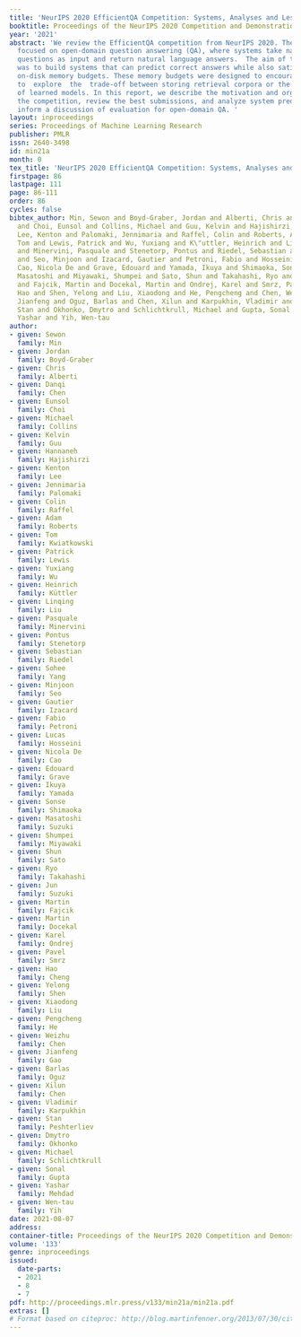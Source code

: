 ```yaml
---
title: 'NeurIPS 2020 EfficientQA Competition: Systems, Analyses and Lessons Learned'
booktitle: Proceedings of the NeurIPS 2020 Competition and Demonstration Track
year: '2021'
abstract: 'We review the EfficientQA competition from NeurIPS 2020. The competition
  focused on open-domain question answering (QA), where systems take natural language
  questions as input and return natural language answers.  The aim of the competition
  was to build systems that can predict correct answers while also satisfying strict
  on-disk memory budgets. These memory budgets were designed to encourage contestants
  to  explore  the  trade-off between storing retrieval corpora or the parameters
  of learned models. In this report, we describe the motivation and organization of
  the competition, review the best submissions, and analyze system predictions to
  inform a discussion of evaluation for open-domain QA. '
layout: inproceedings
series: Proceedings of Machine Learning Research
publisher: PMLR
issn: 2640-3498
id: min21a
month: 0
tex_title: 'NeurIPS 2020 EfficientQA Competition: Systems, Analyses and Lessons Learned'
firstpage: 86
lastpage: 111
page: 86-111
order: 86
cycles: false
bibtex_author: Min, Sewon and Boyd-Graber, Jordan and Alberti, Chris and Chen, Danqi
  and Choi, Eunsol and Collins, Michael and Guu, Kelvin and Hajishirzi, Hannaneh and
  Lee, Kenton and Palomaki, Jennimaria and Raffel, Colin and Roberts, Adam and Kwiatkowski,
  Tom and Lewis, Patrick and Wu, Yuxiang and K\"uttler, Heinrich and Liu, Linqing
  and Minervini, Pasquale and Stenetorp, Pontus and Riedel, Sebastian and Yang, Sohee
  and Seo, Minjoon and Izacard, Gautier and Petroni, Fabio and Hosseini, Lucas and
  Cao, Nicola De and Grave, Edouard and Yamada, Ikuya and Shimaoka, Sonse and Suzuki,
  Masatoshi and Miyawaki, Shumpei and Sato, Shun and Takahashi, Ryo and Suzuki, Jun
  and Fajcik, Martin and Docekal, Martin and Ondrej, Karel and Smrz, Pavel and Cheng,
  Hao and Shen, Yelong and Liu, Xiaodong and He, Pengcheng and Chen, Weizhu and Gao,
  Jianfeng and Oguz, Barlas and Chen, Xilun and Karpukhin, Vladimir and Peshterliev,
  Stan and Okhonko, Dmytro and Schlichtkrull, Michael and Gupta, Sonal and Mehdad,
  Yashar and Yih, Wen-tau
author:
- given: Sewon
  family: Min
- given: Jordan
  family: Boyd-Graber
- given: Chris
  family: Alberti
- given: Danqi
  family: Chen
- given: Eunsol
  family: Choi
- given: Michael
  family: Collins
- given: Kelvin
  family: Guu
- given: Hannaneh
  family: Hajishirzi
- given: Kenton
  family: Lee
- given: Jennimaria
  family: Palomaki
- given: Colin
  family: Raffel
- given: Adam
  family: Roberts
- given: Tom
  family: Kwiatkowski
- given: Patrick
  family: Lewis
- given: Yuxiang
  family: Wu
- given: Heinrich
  family: Küttler
- given: Linqing
  family: Liu
- given: Pasquale
  family: Minervini
- given: Pontus
  family: Stenetorp
- given: Sebastian
  family: Riedel
- given: Sohee
  family: Yang
- given: Minjoon
  family: Seo
- given: Gautier
  family: Izacard
- given: Fabio
  family: Petroni
- given: Lucas
  family: Hosseini
- given: Nicola De
  family: Cao
- given: Edouard
  family: Grave
- given: Ikuya
  family: Yamada
- given: Sonse
  family: Shimaoka
- given: Masatoshi
  family: Suzuki
- given: Shumpei
  family: Miyawaki
- given: Shun
  family: Sato
- given: Ryo
  family: Takahashi
- given: Jun
  family: Suzuki
- given: Martin
  family: Fajcik
- given: Martin
  family: Docekal
- given: Karel
  family: Ondrej
- given: Pavel
  family: Smrz
- given: Hao
  family: Cheng
- given: Yelong
  family: Shen
- given: Xiaodong
  family: Liu
- given: Pengcheng
  family: He
- given: Weizhu
  family: Chen
- given: Jianfeng
  family: Gao
- given: Barlas
  family: Oguz
- given: Xilun
  family: Chen
- given: Vladimir
  family: Karpukhin
- given: Stan
  family: Peshterliev
- given: Dmytro
  family: Okhonko
- given: Michael
  family: Schlichtkrull
- given: Sonal
  family: Gupta
- given: Yashar
  family: Mehdad
- given: Wen-tau
  family: Yih
date: 2021-08-07
address:
container-title: Proceedings of the NeurIPS 2020 Competition and Demonstration Track
volume: '133'
genre: inproceedings
issued:
  date-parts:
  - 2021
  - 8
  - 7
pdf: http://proceedings.mlr.press/v133/min21a/min21a.pdf
extras: []
# Format based on citeproc: http://blog.martinfenner.org/2013/07/30/citeproc-yaml-for-bibliographies/
---
```


